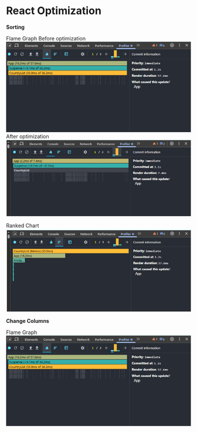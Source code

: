 # React Optimization

**Sorting**

Flame Graph
Before optimization ![Flame Graph for sorting](./public/imges/flame_columns_before.png)
After optimization ![Flame Graph for sorting](./public/imges/flame_columns_after.png)

Ranked Chart
![Ranked Chart for sorting](./public/imges/ranked_columns_before.png)

**Change Columns**

Flame Graph
![Flame Graph for columns](./public/imges/flame_columns_before.png)
